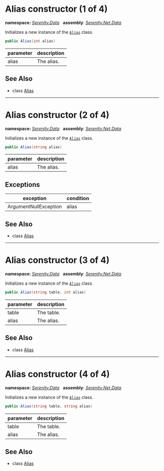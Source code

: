 # Alias constructor (1 of 4)
**namespace:** *[Serenity.Data](../../README.md#serenity.data-namespace)*   **assembly**: *[Serenity.Net.Data](../../README.md)*

Initializes a new instance of the [`Alias`](../Alias.md) class.

```csharp
public Alias(int alias)
```

| parameter | description |
| --- | --- |
| alias | The alias. |

## See Also

* class [Alias](../Alias.md)

---

# Alias constructor (2 of 4)
**namespace:** *[Serenity.Data](../../README.md#serenity.data-namespace)*   **assembly**: *[Serenity.Net.Data](../../README.md)*

Initializes a new instance of the [`Alias`](../Alias.md) class.

```csharp
public Alias(string alias)
```

| parameter | description |
| --- | --- |
| alias | The alias. |

## Exceptions

| exception | condition |
| --- | --- |
| ArgumentNullException | alias |

## See Also

* class [Alias](../Alias.md)

---

# Alias constructor (3 of 4)
**namespace:** *[Serenity.Data](../../README.md#serenity.data-namespace)*   **assembly**: *[Serenity.Net.Data](../../README.md)*

Initializes a new instance of the [`Alias`](../Alias.md) class.

```csharp
public Alias(string table, int alias)
```

| parameter | description |
| --- | --- |
| table | The table. |
| alias | The alias. |

## See Also

* class [Alias](../Alias.md)

---

# Alias constructor (4 of 4)
**namespace:** *[Serenity.Data](../../README.md#serenity.data-namespace)*   **assembly**: *[Serenity.Net.Data](../../README.md)*

Initializes a new instance of the [`Alias`](../Alias.md) class.

```csharp
public Alias(string table, string alias)
```

| parameter | description |
| --- | --- |
| table | The table. |
| alias | The alias. |

## See Also

* class [Alias](../Alias.md)